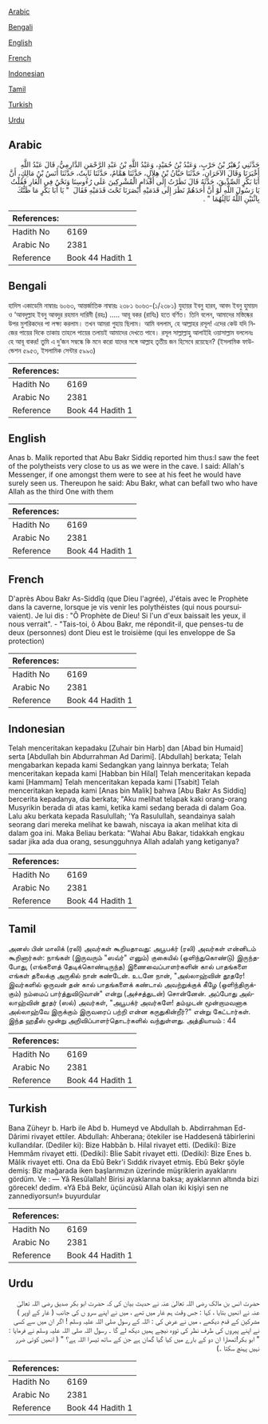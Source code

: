 [Arabic](#arabic)

[Bengali](#bengali)

[English](#english)

[French](#french)

[Indonesian](#indonesian)

[Tamil](#tamil)

[Turkish](#turkish)

[Urdu](#urdu)

## Arabic


<div dir="rtl" lang="ar" style={{fontSize:'larger',backgroundColor:'#f8f9fa',padding:20}}>
حَدَّثَنِي زُهَيْرُ بْنُ حَرْبٍ، وَعَبْدُ بْنُ حُمَيْدٍ، وَعَبْدُ اللَّهِ بْنُ عَبْدِ الرَّحْمَنِ الدَّارِمِيُّ، قَالَ عَبْدُ اللَّهِ أَخْبَرَنَا وَقَالَ الآخَرَانِ، حَدَّثَنَا حَبَّانُ بْنُ هِلاَلٍ، حَدَّثَنَا هَمَّامٌ، حَدَّثَنَا ثَابِتٌ، حَدَّثَنَا أَنَسُ بْنُ مَالِكٍ، أَنَّ أَبَا بَكْرٍ الصِّدِّيقَ، حَدَّثَهُ قَالَ نَظَرْتُ إِلَى أَقْدَامِ الْمُشْرِكِينَ عَلَى رُءُوسِنَا وَنَحْنُ فِي الْغَارِ فَقُلْتُ يَا رَسُولَ اللَّهِ لَوْ أَنَّ أَحَدَهُمْ نَظَرَ إِلَى قَدَمَيْهِ أَبْصَرَنَا تَحْتَ قَدَمَيْهِ فَقَالَ ‏ "‏ يَا أَبَا بَكْرٍ مَا ظَنُّكَ بِاثْنَيْنِ اللَّهُ ثَالِثُهُمَا ‏"‏ ‏.‏
</div>
<div style={{backgroundColor:'#f8f9fa',padding:20, marginBottom: 10}}><table> <thead> <tr> <th>References:</th> <th></th> </tr> </thead> <tbody><tr><td>Hadith No</td><td>6169</td></tr><tr><td>Arabic No</td><td>2381</td></tr><tr><td>Reference</td><td>Book 44 Hadith 1</td></tr></tbody></table></div>

## Bengali


<div dir="ltr" lang="bn" style={{fontSize:'larger',backgroundColor:'#f8f9fa',padding:20}}>
হাদিস একাডেমি নাম্বারঃ ৬০৬৩, আন্তর্জাতিক নাম্বারঃ ২৩৮১ ৬০৬৩-(১/২৩৮১) যুহায়র ইবনু হারব, আবদ ইবনু হুমায়দ ও ‘আবদুল্লাহ ইবনু আবদুর রহমান দারিমী (রহঃ) ..... আবূ বকর (রাযিঃ) হতে বর্ণিত। তিনি বলেন, আমাদের মস্তিষ্কের উপর মুশরিকদের পা লক্ষ্য করলাম। তখন আমরা গুহায় ছিলাম। আমি বললাম, হে আল্লাহর রসূল! এদের কেউ যদি নিজের পায়ের দিকে তাকায় তাহলে পায়ের তলায়ই আমাদের দেখতে পাবে। রসূল সাল্লাল্লাহু আলাইহি ওয়াসাল্লাম বললেনঃ হে আবূ বাকর! তুমি এ দু’জন সম্বন্ধে কি মনে করো যাদের সঙ্গে আল্লাহ তৃতীয় জন হিসেবে রয়েছেন? (ইসলামিক ফাউন্ডেশন ৫৯৫৩, ইসলামিক সেন্টার ৫৯৯৩)
</div>
<div style={{backgroundColor:'#f8f9fa',padding:20, marginBottom: 10}}><table> <thead> <tr> <th>References:</th> <th></th> </tr> </thead> <tbody><tr><td>Hadith No</td><td>6169</td></tr><tr><td>Arabic No</td><td>2381</td></tr><tr><td>Reference</td><td>Book 44 Hadith 1</td></tr></tbody></table></div>

## English


<div dir="ltr" lang="en" style={{fontSize:'larger',backgroundColor:'#f8f9fa',padding:20}}>
Anas b. Malik reported that Abu Bakr Siddiq reported him thus:I saw the feet of the polytheists very close to us as we were in the cave. I said: Allah's Messenger, if one amongst them were to see at his feet he would have surely seen us. Thereupon he said: Abu Bakr, what can befall two who have Allah as the third One with them
</div>
<div style={{backgroundColor:'#f8f9fa',padding:20, marginBottom: 10}}><table> <thead> <tr> <th>References:</th> <th></th> </tr> </thead> <tbody><tr><td>Hadith No</td><td>6169</td></tr><tr><td>Arabic No</td><td>2381</td></tr><tr><td>Reference</td><td>Book 44 Hadith 1</td></tr></tbody></table></div>

## French


<div dir="ltr" lang="fr" style={{fontSize:'larger',backgroundColor:'#f8f9fa',padding:20}}>
D'après Abou Bakr As-Siddîq (que Dieu l'agrée), J'étais avec le Prophète dans la caverne, lorsque je vis venir les polythéistes (qui nous poursuivaient). Je lui dis : "Ô Prophète de Dieu! Si l'un d'eux baissait les yeux, il nous verrait". - "Tais-toi, ô Abou Bakr, me répondit-il, que penses-tu de deux (personnes) dont Dieu est le troisième (qui les enveloppe de Sa protection)
</div>
<div style={{backgroundColor:'#f8f9fa',padding:20, marginBottom: 10}}><table> <thead> <tr> <th>References:</th> <th></th> </tr> </thead> <tbody><tr><td>Hadith No</td><td>6169</td></tr><tr><td>Arabic No</td><td>2381</td></tr><tr><td>Reference</td><td>Book 44 Hadith 1</td></tr></tbody></table></div>

## Indonesian


<div dir="ltr" lang="id" style={{fontSize:'larger',backgroundColor:'#f8f9fa',padding:20}}>
Telah menceritakan kepadaku [Zuhair bin Harb] dan [Abad bin Humaid] serta [Abdullah bin Abdurrahman Ad Darimi]. [Abdullah] berkata; Telah mengabarkan kepada kami Sedangkan yang lainnya berkata; Telah menceritakan kepada kami [Habban bin Hilal] Telah menceritakan kepada kami [Hammam] Telah menceritakan kepada kami [Tsabit] Telah menceritakan kepada kami [Anas bin Malik] bahwa [Abu Bakr As Siddiq] bercerita kepadanya, dia berkata; "Aku melihat telapak kaki orang-orang Musyrikin berada di atas kami, ketika kami sedang berada di dalam Goa. Lalu aku berkata kepada Rasulullah; 'Ya Rasulullah, seandainya salah seorang dari mereka melihat ke bawah, niscaya ia akan melihat kita di dalam goa ini. Maka Beliau berkata: "Wahai Abu Bakar, tidakkah engkau sadar jika ada dua orang, sesungguhnya Allah adalah yang ketiganya?
</div>
<div style={{backgroundColor:'#f8f9fa',padding:20, marginBottom: 10}}><table> <thead> <tr> <th>References:</th> <th></th> </tr> </thead> <tbody><tr><td>Hadith No</td><td>6169</td></tr><tr><td>Arabic No</td><td>2381</td></tr><tr><td>Reference</td><td>Book 44 Hadith 1</td></tr></tbody></table></div>

## Tamil


<div dir="ltr" lang="ta" style={{fontSize:'larger',backgroundColor:'#f8f9fa',padding:20}}>
அனஸ் பின் மாலிக் (ரலி) அவர்கள் கூறியதாவது: அபூபக்ர் (ரலி) அவர்கள் என்னிடம் கூறினார்கள்: நாங்கள் (இருவரும் "ஸவ்ர்" எனும்) குகையில் (ஒளிந்துகொண்டு) இருந்தபோது, (எங்களைத் தேடிக்கொண்டிருந்த) இணைவைப்பாளர்களின் கால் பாதங்களை எங்கள் தலைக்கு அருகில் நான் கண்டேன். உடனே நான், "அல்லாஹ்வின் தூதரே! இவர்களில் ஒருவன் தன் கால் பாதங்களைக் கண்டால் அவற்றுக்குக் கீழே (ஒளிந்திருக்கும்) நம்மைப் பார்த்துவிடுவான்" என்று (அச்சத்துடன்) சொன்னேன். அப்போது அல்லாஹ்வின் தூதர் (ஸல்) அவர்கள், "அபூபக்ர் அவர்களே! தம்முடன் மூன்றாமவனாக அல்லாஹ்வே இருக்கும் இருவரைப் பற்றி என்ன கருதுகின்றீர்?" என்று கேட்டார்கள். இந்த ஹதீஸ் மூன்று அறிவிப்பாளர்தொடர்களில் வந்துள்ளது. அத்தியாயம் : 44
</div>
<div style={{backgroundColor:'#f8f9fa',padding:20, marginBottom: 10}}><table> <thead> <tr> <th>References:</th> <th></th> </tr> </thead> <tbody><tr><td>Hadith No</td><td>6169</td></tr><tr><td>Arabic No</td><td>2381</td></tr><tr><td>Reference</td><td>Book 44 Hadith 1</td></tr></tbody></table></div>

## Turkish


<div dir="ltr" lang="tr" style={{fontSize:'larger',backgroundColor:'#f8f9fa',padding:20}}>
Bana Züheyr b. Harb ile Abd b. Humeyd ve Abdullah b. Abdirrahman Ed-Dârimi rivayet ettiler. Abdullah: Ahberana; ötekiler ise Haddesenâ tâbirlerini kullandılar. (Dediler ki): Bize Habbân b. Hilal rivayet etti. (Dediki): Bize Hemmâm rivayet etti. (Dediki): Bİie Sabit rivayet etti. (Dediki): Bize Enes b. Mâlik rivayet etti. Ona da Ebû Bekr'i Sıddık rivayet etmiş. Ebû Bekr şöyle demiş: Biz mağarada iken başlarımızın üzerinde müşriklerin ayaklarını gördüm. Ve : — Yâ Resûlallah! Birisi ayaklarına baksa; ayaklarının altında bizi görecek! dedim. «Yâ Ebâ Bekr, üçüncüsü Allah olan iki kişiyi sen ne zannediyorsun!» buyurdular
</div>
<div style={{backgroundColor:'#f8f9fa',padding:20, marginBottom: 10}}><table> <thead> <tr> <th>References:</th> <th></th> </tr> </thead> <tbody><tr><td>Hadith No</td><td>6169</td></tr><tr><td>Arabic No</td><td>2381</td></tr><tr><td>Reference</td><td>Book 44 Hadith 1</td></tr></tbody></table></div>

## Urdu


<div dir="rtl" lang="ur" style={{fontSize:'larger',backgroundColor:'#f8f9fa',padding:20}}>
حضرت انس بن مالک رضی اللہ تعالیٰ عنہ نے حدیث بیان کی کہ حضرت ابو بکر صدیق رضی اللہ تعالیٰ عنہ نے انھیں بتایا ، کہا : جس وقت ہم غار میں تھے ، میں نے اپنے سرو ں کی جانب ( غار کے اوپر ) مشرکین کے قدم دیکھے ، میں نے عرض کی : اللہ کے رسول صلی اللہ علیہ وسلم ! اگر ان میں سے کسی نے اپنے پیروں کی طرف نظر کی تووہ نیچے ہمیں دیکھ لے گا ۔ رسول اللہ صلی اللہ علیہ وسلم نے فرمایا : " ابو بکر!تمھارا ان دو کے بارے میں کیا گیا گمان ہے جن کے ساتھ تیسرا اللہ ہے؟ " ( انھیں کوئی ضرر نہیں پہنچ سکتا ۔)
</div>
<div style={{backgroundColor:'#f8f9fa',padding:20, marginBottom: 10}}><table> <thead> <tr> <th>References:</th> <th></th> </tr> </thead> <tbody><tr><td>Hadith No</td><td>6169</td></tr><tr><td>Arabic No</td><td>2381</td></tr><tr><td>Reference</td><td>Book 44 Hadith 1</td></tr></tbody></table></div>